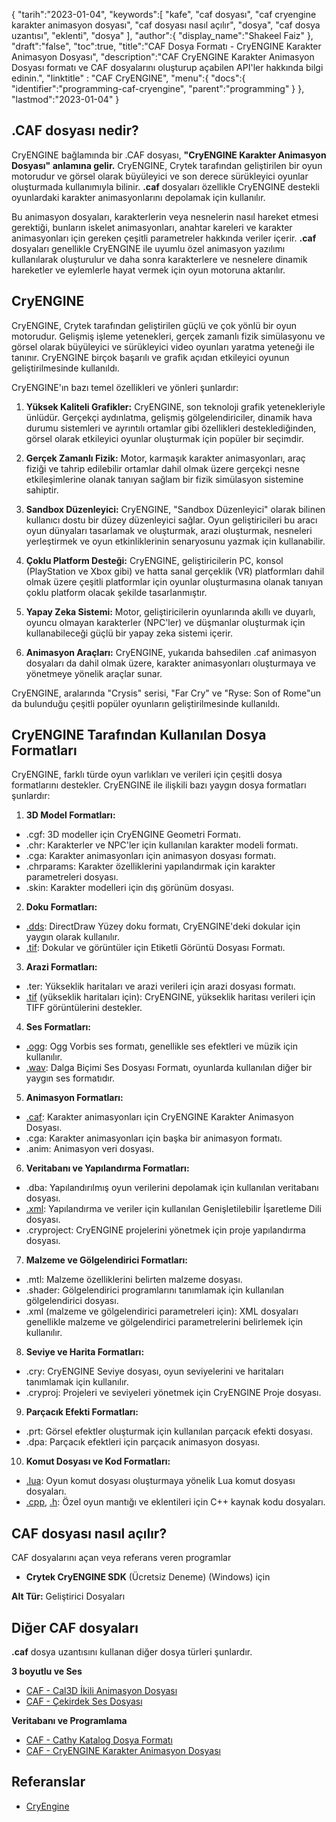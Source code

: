{
"tarih":"2023-01-04",
   "keywords":[
"kafe",
"caf dosyası",
"caf cryengine karakter animasyon dosyası",
"caf dosyası nasıl açılır",
"dosya",
"caf dosya uzantısı",
"eklenti",
"dosya"
],
   "author":{
"display_name":"Shakeel Faiz"
},
"draft":"false",
"toc":true,
"title":"CAF Dosya Formatı - CryENGINE Karakter Animasyon Dosyası",
   "description":"CAF CryENGINE Karakter Animasyon Dosyası formatı ve CAF dosyalarını oluşturup açabilen API'ler hakkında bilgi edinin.",
"linktitle" : "CAF CryENGINE",
   "menu":{
      "docs":{
         "identifier":"programming-caf-cryengine",
         "parent":"programming"
}
},
"lastmod":"2023-01-04"
}

## .CAF dosyası nedir?

CryENGINE bağlamında bir .CAF dosyası, **"CryENGINE Karakter Animasyon Dosyası" anlamına gelir.** CryENGINE, Crytek tarafından geliştirilen bir oyun motorudur ve görsel olarak büyüleyici ve son derece sürükleyici oyunlar oluşturmada kullanımıyla bilinir. **.caf** dosyaları özellikle CryENGINE destekli oyunlardaki karakter animasyonlarını depolamak için kullanılır.

Bu animasyon dosyaları, karakterlerin veya nesnelerin nasıl hareket etmesi gerektiği, bunların iskelet animasyonları, anahtar kareleri ve karakter animasyonları için gereken çeşitli parametreler hakkında veriler içerir. **.caf** dosyaları genellikle CryENGINE ile uyumlu özel animasyon yazılımı kullanılarak oluşturulur ve daha sonra karakterlere ve nesnelere dinamik hareketler ve eylemlerle hayat vermek için oyun motoruna aktarılır.

## CryENGINE

CryENGINE, Crytek tarafından geliştirilen güçlü ve çok yönlü bir oyun motorudur. Gelişmiş işleme yetenekleri, gerçek zamanlı fizik simülasyonu ve görsel olarak büyüleyici ve sürükleyici video oyunları yaratma yeteneği ile tanınır. CryENGINE birçok başarılı ve grafik açıdan etkileyici oyunun geliştirilmesinde kullanıldı.

CryENGINE'ın bazı temel özellikleri ve yönleri şunlardır:

1. **Yüksek Kaliteli Grafikler:** CryENGINE, son teknoloji grafik yetenekleriyle ünlüdür. Gerçekçi aydınlatma, gelişmiş gölgelendiriciler, dinamik hava durumu sistemleri ve ayrıntılı ortamlar gibi özellikleri desteklediğinden, görsel olarak etkileyici oyunlar oluşturmak için popüler bir seçimdir.
    
















2. **Gerçek Zamanlı Fizik:** Motor, karmaşık karakter animasyonları, araç fiziği ve tahrip edilebilir ortamlar dahil olmak üzere gerçekçi nesne etkileşimlerine olanak tanıyan sağlam bir fizik simülasyon sistemine sahiptir.
    
















3. **Sandbox Düzenleyici:** CryENGINE, "Sandbox Düzenleyici" olarak bilinen kullanıcı dostu bir düzey düzenleyici sağlar. Oyun geliştiricileri bu aracı oyun dünyaları tasarlamak ve oluşturmak, arazi oluşturmak, nesneleri yerleştirmek ve oyun etkinliklerinin senaryosunu yazmak için kullanabilir.
    
















4. **Çoklu Platform Desteği:** CryENGINE, geliştiricilerin PC, konsol (PlayStation ve Xbox gibi) ve hatta sanal gerçeklik (VR) platformları dahil olmak üzere çeşitli platformlar için oyunlar oluşturmasına olanak tanıyan çoklu platform olacak şekilde tasarlanmıştır.
    
















5. **Yapay Zeka Sistemi:** Motor, geliştiricilerin oyunlarında akıllı ve duyarlı, oyuncu olmayan karakterler (NPC'ler) ve düşmanlar oluşturmak için kullanabileceği güçlü bir yapay zeka sistemi içerir.
    
















6. **Animasyon Araçları:** CryENGINE, yukarıda bahsedilen .caf animasyon dosyaları da dahil olmak üzere, karakter animasyonları oluşturmaya ve yönetmeye yönelik araçlar sunar.
    
















CryENGINE, aralarında "Crysis" serisi, "Far Cry" ve "Ryse: Son of Rome"un da bulunduğu çeşitli popüler oyunların geliştirilmesinde kullanıldı.

## CryENGINE Tarafından Kullanılan Dosya Formatları

CryENGINE, farklı türde oyun varlıkları ve verileri için çeşitli dosya formatlarını destekler. CryENGINE ile ilişkili bazı yaygın dosya formatları şunlardır:

1. **3D Model Formatları:**
    
















- .cgf: 3D modeller için CryENGINE Geometri Formatı.
- .chr: Karakterler ve NPC'ler için kullanılan karakter modeli formatı.
- .cga: Karakter animasyonları için animasyon dosyası formatı.
- .chrparams: Karakter özelliklerini yapılandırmak için karakter parametreleri dosyası.
- .skin: Karakter modelleri için dış görünüm dosyası.
2. **Doku Formatları:**
    
















- [.dds](/tr/image/dds/): DirectDraw Yüzey doku formatı, CryENGINE'deki dokular için yaygın olarak kullanılır.
- [.tif](/tr/image/tiff/): Dokular ve görüntüler için Etiketli Görüntü Dosyası Formatı.
3. **Arazi Formatları:**
    
















- .ter: Yükseklik haritaları ve arazi verileri için arazi dosyası formatı.
- [.tif](/tr/image/tiff/) (yükseklik haritaları için): CryENGINE, yükseklik haritası verileri için TIFF görüntülerini destekler.
4. **Ses Formatları:**
    
















- [.ogg](/tr/audio/ogg/): Ogg Vorbis ses formatı, genellikle ses efektleri ve müzik için kullanılır.
- [.wav](/tr/audio/wav/): Dalga Biçimi Ses Dosyası Formatı, oyunlarda kullanılan diğer bir yaygın ses formatıdır.
5. **Animasyon Formatları:**
    
















- [.caf](/tr/database/caf/): Karakter animasyonları için CryENGINE Karakter Animasyon Dosyası.
- .cga: Karakter animasyonları için başka bir animasyon formatı.
- .anim: Animasyon veri dosyası.
6. **Veritabanı ve Yapılandırma Formatları:**
    
















- .dba: Yapılandırılmış oyun verilerini depolamak için kullanılan veritabanı dosyası.
- [.xml](/tr/web/xml/): Yapılandırma ve veriler için kullanılan Genişletilebilir İşaretleme Dili dosyası.
- .cryproject: CryENGINE projelerini yönetmek için proje yapılandırma dosyası.
7. **Malzeme ve Gölgelendirici Formatları:**
    
















- .mtl: Malzeme özelliklerini belirten malzeme dosyası.
- .shader: Gölgelendirici programlarını tanımlamak için kullanılan gölgelendirici dosyası.
- .xml (malzeme ve gölgelendirici parametreleri için): XML dosyaları genellikle malzeme ve gölgelendirici parametrelerini belirlemek için kullanılır.
8. **Seviye ve Harita Formatları:**
    
















- .cry: CryENGINE Seviye dosyası, oyun seviyelerini ve haritaları tanımlamak için kullanılır.
- .cryproj: Projeleri ve seviyeleri yönetmek için CryENGINE Proje dosyası.
9. **Parçacık Efekti Formatları:**
    
















- .prt: Görsel efektler oluşturmak için kullanılan parçacık efekti dosyası.
- .dpa: Parçacık efektleri için parçacık animasyon dosyası.
10. **Komut Dosyası ve Kod Formatları:**
    
















- [.lua](/tr/programming/lua/): Oyun komut dosyası oluşturmaya yönelik Lua komut dosyası dosyaları.
- [.cpp](/tr/programming/cpp/), [.h](/tr/programming/h/): Özel oyun mantığı ve eklentileri için C++ kaynak kodu dosyaları.

## CAF dosyası nasıl açılır?

CAF dosyalarını açan veya referans veren programlar

- **Crytek CryENGINE SDK** (Ücretsiz Deneme) (Windows) için

**Alt Tür:** Geliştirici Dosyaları

## Diğer CAF dosyaları

**.caf** dosya uzantısını kullanan diğer dosya türleri şunlardır.

**3 boyutlu ve Ses**
- [CAF - Cal3D İkili Animasyon Dosyası](/tr/3d/caf-cal3d/)
- [CAF - Çekirdek Ses Dosyası](/tr/audio/caf/)

**Veritabanı ve Programlama**
- [CAF - Cathy Katalog Dosya Formatı](/tr/database/caf/)
- [CAF - CryENGINE Karakter Animasyon Dosyası](/tr/programming/caf-cryengine/)

## Referanslar
* [CryEngine](https://en.wikipedia.org/wiki/CryEngine)
